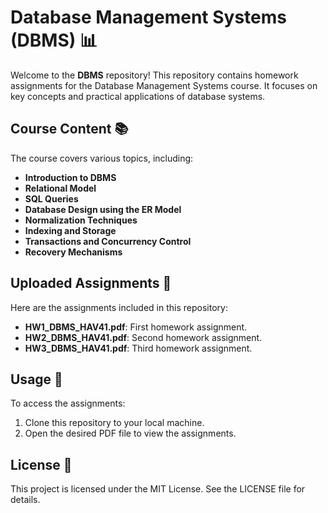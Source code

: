# Database Management Systems (DBMS) 📊

Welcome to the **DBMS** repository! This repository contains homework assignments for the Database Management Systems course. It focuses on key concepts and practical applications of database systems.

## Course Content 📚

The course covers various topics, including:
- **Introduction to DBMS**
- **Relational Model**
- **SQL Queries**
- **Database Design using the ER Model**
- **Normalization Techniques**
- **Indexing and Storage**
- **Transactions and Concurrency Control**
- **Recovery Mechanisms**

## Uploaded Assignments 📁

Here are the assignments included in this repository:

- **HW1_DBMS_HAV41.pdf**: First homework assignment.
- **HW2_DBMS_HAV41.pdf**: Second homework assignment.
- **HW3_DBMS_HAV41.pdf**: Third homework assignment.

## Usage 🚀

To access the assignments:

1. Clone this repository to your local machine.
2. Open the desired PDF file to view the assignments.

## License 📄

This project is licensed under the MIT License. See the LICENSE file for details.

